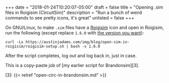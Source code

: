+++
date = "2018-01-24T10:20:07-05:00"
draft = false
title = "Opening .sim files in Roigisim (CircuitSim)"
description = "Run a bunch of weird commands to see pretty icons, it's great"
unlisted = false
+++

On GNU/Linux, to make `.sim` files have a [Roigisim][1] icon and open in
Roigisim, run the following (except replace `1.6.0` with [the version
you want][2]):

    curl -Ls https://austinjadams.com/img/blog/open-sim-in-roigisim/roigisim-setup.sh | bash -s 1.6.0

After the script completes, log out and log back in, just in case.

This is a copy-paste job of [my earlier script for Brandonsim][3].

[1]: https://github.com/ra4king/circuitsim
[2]: https://www.roiatalla.com/public/CircuitSim/Linux/
[3]: {{< relref "open-circ-in-brandonsim.md" >}}
